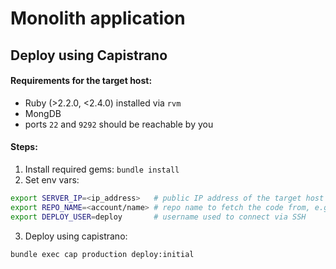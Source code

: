 # Monolith application

## Deploy using Capistrano

#### Requirements for the target host:
* Ruby (>2.2.0, <2.4.0) installed via `rvm`
* MongDB
* ports `22` and `9292` should be reachable by you

#### Steps:
1. Install required gems:
`bundle install`
2. Set env vars:
```bash
export SERVER_IP=<ip_address>   # public IP address of the target host
export REPO_NAME=<account/name> # repo name to fetch the code from, e.g. Artemmkin/reddit
export DEPLOY_USER=deploy       # username used to connect via SSH
```
3. Deploy using capistrano:
```bash
bundle exec cap production deploy:initial
```
